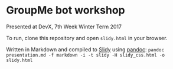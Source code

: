 # GroupMe bot workshop

Presented at DevX, 7th Week Winter Term 2017

To run, clone this repository and open `slidy.html` in your browser.

Written in Markdown and compiled to [Slidy](https://www.w3.org/Talks/Tools/Slidy2/Overview.html#(1)) using [pandoc](http://pandoc.org): `pandoc presentation.md -f markdown -i -t slidy -H slidy_css.html -o slidy.html`
